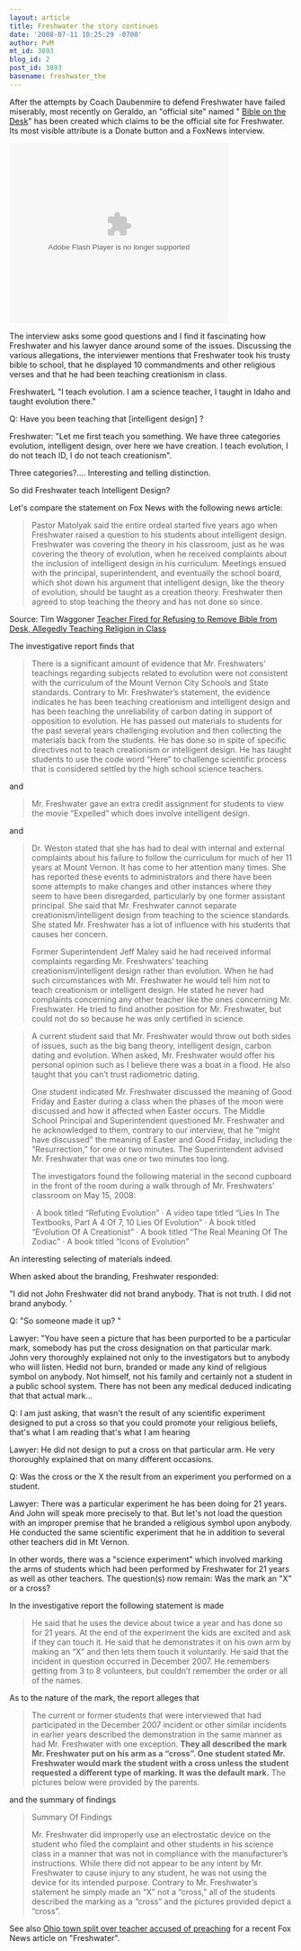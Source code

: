 ```yaml
---
layout: article
title: Freshwater the story continues
date: '2008-07-11 10:25:29 -0700'
author: PvM
mt_id: 3893
blog_id: 2
post_id: 3893
basename: freshwater_the
---
```

After the attempts by Coach Daubenmire to defend Freshwater have failed miserably, most recently on Geraldo, an "official site" named " [Bible on the Desk](http://www.bibleonthedesk.com/index.php)" has been created which claims to be the official site for Freshwater. Its most visible attribute is a Donate button and a FoxNews interview.


<object classid="clsid:D27CDB6E-AE6D-11cf-96B8-444553540000" width="390" height="320" id="Redlasso"><param name="movie" value="http://media.redlasso.com/xdrive/WEB/vidplayer_1b/redlasso_player_b1b_deploy.swf" /><param name="flashvars" value="embedId=0454f568-dfc8-4236-a782-af1af5a7281f" /><param name="allowScriptAccess" value="always" /><param name="allowFullScreen" value="true" /><embed src="http://media.redlasso.com/xdrive/WEB/vidplayer_1b/redlasso_player_b1b_deploy.swf" flashvars="embedId=0454f568-dfc8-4236-a782-af1af5a7281f" width="390" height="320" type="application/x-shockwave-flash" allowScriptAccess="always" allowFullScreen="true" name="Redlasso"></object>


The interview asks some good questions and I find it fascinating how Freshwater and his lawyer dance around some of the issues. Discussing the various allegations, the interviewer mentions that Freshwater took his trusty bible to school, that he displayed 10 commandments and other religious verses and that he had been teaching creationism in class.

FreshwaterL "I teach evolution. I am a science teacher, I taught in Idaho and taught evolution there."

Q: Have you been teaching that \[intelligent design\] ?

Freshwater: "Let me first teach you something. We have three categories evolution, intelligent design, over here we have creation. I teach evolution, I do not teach ID, I do not teach creationism".

Three categories?.... Interesting and telling distinction.

So did Freshwater teach Intelligent Design?

Let's compare the statement on Fox News with the following news article:

> Pastor Matolyak said the entire ordeal started five years ago when Freshwater raised a question to his students about intelligent design.  Freshwater was covering the theory in his classroom, just as he was covering the theory of evolution, when he received complaints about the inclusion of intelligent design in his curriculum. Meetings ensued with the principal, superintendent, and eventually the school board, which shot down his argument that intelligent design, like the theory of evolution, should be taught as a creation theory. Freshwater then agreed to stop teaching the theory and has not done so since.

Source: Tim Waggoner [Teacher Fired for Refusing to Remove Bible from Desk, Allegedly Teaching Religion in Class](http://www.lifesitenews.com/ldn/2008/jun/08062407.html)

The investigative report finds that

> There is a significant amount of evidence that Mr. Freshwaters’ teachings regarding subjects related to evolution were not consistent with the curriculum of the Mount Vernon City Schools and State standards. Contrary to Mr. Freshwater’s statement, the evidence indicates he has been teaching creationism and intelligent design and has been teaching the unreliability of carbon dating in support of opposition to evolution. He has passed out materials to students for the past several years challenging evolution and then collecting the materials back from the students. He
> has done so in spite of specific directives not to teach creationism or intelligent design. He has taught students to use the code word “Here” to challenge scientific process that is considered settled by the high school science teachers.

and

> Mr. Freshwater gave an extra credit assignment for students to view the movie
> “Expelled” which does involve intelligent design.

and

> Dr. Weston stated that she has had to deal with internal and external complaints about his failure to follow the curriculum for much of her 11 years at Mount Vernon. It has come to her attention many times. She has reported these events to administrators and there have been some attempts to make changes and other instances where they seem to have been disregarded, particularly by one former assistant principal. She said that Mr. Freshwater cannot separate creationism/intelligent design from teaching to the science standards. She stated Mr. Freshwater has a lot of influence with his students that causes her concern.
> 
> Former Superintendent Jeff Maley said he had received informal complaints regarding Mr. Freshwaters’ teaching creationism/intelligent design rather than evolution. When he had such circumstances with Mr. Freshwater he would tell him not to teach creationism or intelligent design. He stated he never had complaints concerning any other teacher like the ones concerning Mr. Freshwater. He tried to find another position for Mr. Freshwater, but could not do so because he was only certified in science.

> A current student said that Mr. Freshwater would throw out both sides of issues, such as the big bang theory, intelligent design, carbon dating and evolution. When asked, Mr. Freshwater would offer his personal opinion such as I believe there was a boat in a flood. He also taught that you can’t trust radiometric dating.
> 
> One student indicated Mr. Freshwater discussed the meaning of Good Friday and Easter during a class when the phases of the moon were discussed and how it affected when Easter occurs. The Middle School Principal and Superintendent questioned Mr. Freshwater and he acknowledged to them, contrary to our interview, that he “might have discussed” the meaning of Easter and Good Friday, including the “Resurrection,” for one or two minutes. The Superintendent advised Mr. Freshwater that was one or two minutes too long.
> 
> The investigators found the following material in the second cupboard in the front of the room during a walk through of Mr. Freshwaters’ classroom on May 15, 2008:
> 
> · A book titled “Refuting Evolution”
> · A video tape titled “Lies In The Textbooks, Part A 4 Of 7, 10 Lies Of Evolution”
> · A book titled “Evolution Of A Creationist”
> · A book titled “The Real Meaning Of The Zodiac”
> · A book titled “Icons of Evolution”

An interesting selecting of materials indeed.

When asked about the branding, Freshwater responded:

"I did not John Freshwater did not brand anybody. That is not truth. I did not brand anybody. '

Q: "So someone made it up? "

Lawyer: "You have seen a picture that has been purported to be a particular mark, somebody has put the cross designation on that particular mark. John very thoroughly explained not only to the investigators but to anybody who will listen. Hedid not burn, branded or made any kind of religious symbol on anybody. Not himself, not his family and certainly not a student in a public school system. There has not been any medical deduced indicating that that actual mark...

Q: I am just asking, that wasn't the result of any scientific experiment designed to put a cross so that you could promote your religious beliefs, that's what I am reading that's what I am hearing

Lawyer: He did not design to put a cross on that particular arm. He very thoroughly explained that on many different occasions.

Q: Was the cross or the X the result from an experiment you performed on a student. 

Lawyer: There was a particular experiment he has been doing for 21 years. And John will speak more precisely to that. But let's not load the question with an improper premise that he branded a religious symbol upon anybody. He conducted the same scientific experiment that he in addition to several other teachers did in Mt Vernon.

In other words, there was a "science experiment" which involved marking the arms of students which had been performed by Freshwater for 21 years as well as other teachers. The question(s) now remain: Was the mark an "X" or a cross?

In the investigative report the following statement is made

> He said that he uses the device about twice a year and has done so for 21 years. At the end of the experiment the kids are excited and ask if they can touch it. He said that he demonstrates it on his own arm by making an “X” and then lets them touch it voluntarily. He said that the incident in question occurred in December 2007. He remembers getting from 3 to 8 volunteers, but couldn’t remember the order or all of the names.

As to the nature of the mark, the report alleges that

> The current or former students that were interviewed that had participated in the December 2007 incident or other similar incidents in earlier years described the demonstration in the same manner as had Mr. Freshwater with one exception. **They all described the mark Mr. Freshwater put on his arm as a “cross”. One student stated Mr. Freshwater would mark the student with a cross unless the student requested a different type of marking. It was the default mark.** The pictures below were provided by the parents.

and the summary of findings

> Summary Of Findings
> 
> Mr. Freshwater did improperly use an electrostatic device on the student who filed the complaint and other students in his science class in a manner that was not in compliance with the manufacturer’s instructions. While there did not appear to be any intent by Mr. Freshwater to cause injury to any student, he was not using the device for its intended purpose. Contrary to Mr. Freshwater’s statement he simply made an “X” not a “cross,” all of the students described the marking as a “cross” and the pictures provided depict a “cross”.

See also [Ohio town split over teacher accused of preaching](http://www.foxnews.com/printer_friendly_wires/2008Jul08/0,4675,TeacherBible,00.html) for a recent Fox News article on "Freshwater".
